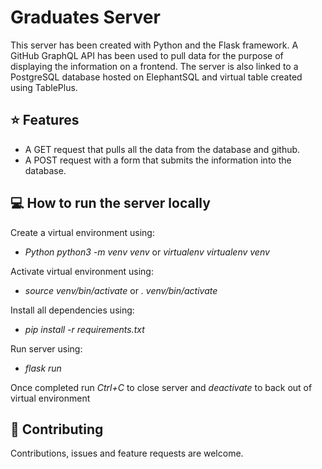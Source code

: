 # Graduates Server

This server has been created with Python and the Flask framework.
A GitHub GraphQL API has been used to pull data for the purpose of displaying the information on a frontend.
The server is also linked to a PostgreSQL database hosted on ElephantSQL and virtual table created using TablePlus.


## ⭐️ Features

- A GET request that pulls all the data from the database and github.
- A POST request with a form that submits the information into the database.


## 💻 How to run the server locally
Create a virtual environment using: 
- <i> Python python3 -m venv venv </i> or <i> virtualenv virtualenv venv </i>

Activate virtual environment using:
- <i> source venv/bin/activate </i> or <i> . venv/bin/activate </i>

Install all dependencies using:
- <i> pip install -r requirements.txt </i>

Run server using:
- <i> flask run </i>

Once completed run <i> Ctrl+C </i> to close server and <i> deactivate </i> to back out of virtual environment


## 🤝 Contributing

Contributions, issues and feature requests are welcome.
